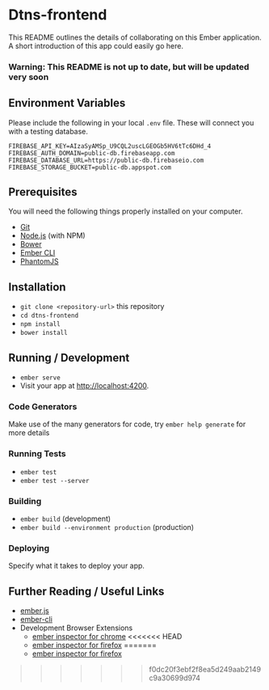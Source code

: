 # Dtns-frontend

This README outlines the details of collaborating on this Ember application.
A short introduction of this app could easily go here.

### Warning: This README is not up to date, but will be updated very soon

## Environment Variables

Please include the following in your local `.env` file. These will connect you with a testing database.

    FIREBASE_API_KEY=AIzaSyAMSp_U9CQL2uscLGEOGb5HV6tTc6DHd_4
    FIREBASE_AUTH_DOMAIN=public-db.firebaseapp.com
    FIREBASE_DATABASE_URL=https://public-db.firebaseio.com
    FIREBASE_STORAGE_BUCKET=public-db.appspot.com

## Prerequisites

You will need the following things properly installed on your computer.

* [Git](http://git-scm.com/)
* [Node.js](http://nodejs.org/) (with NPM)
* [Bower](http://bower.io/)
* [Ember CLI](http://ember-cli.com/)
* [PhantomJS](http://phantomjs.org/)

## Installation

* `git clone <repository-url>` this repository
* `cd dtns-frontend`
* `npm install`
* `bower install`

## Running / Development

* `ember serve`
* Visit your app at [http://localhost:4200](http://localhost:4200).

### Code Generators

Make use of the many generators for code, try `ember help generate` for more details

### Running Tests

* `ember test`
* `ember test --server`

### Building

* `ember build` (development)
* `ember build --environment production` (production)

### Deploying

Specify what it takes to deploy your app.

## Further Reading / Useful Links

* [ember.js](http://emberjs.com/)
* [ember-cli](http://ember-cli.com/)
* Development Browser Extensions
  * [ember inspector for chrome](https://chrome.google.com/webstore/detail/ember-inspector/bmdblncegkenkacieihfhpjfppoconhi)
<<<<<<< HEAD
  * [ember inspector for firefox](https://addons.mozilla.org/en-US/firefox/addon/ember-inspector/)
=======
  * [ember inspector for firefox](https://addons.mozilla.org/en-US/firefox/addon/ember-inspector/)
>>>>>>> f0dc20f3ebf2f8ea5d249aab2149c9a30699d974
